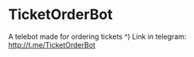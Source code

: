 # TicketOrderBot
 A telebot made for ordering tickets ^)
 Link in telegram: http://t.me/TicketOrderBot
